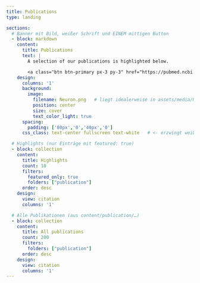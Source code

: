 ```yaml
---
title: Publications
type: landing

sections:
  # Banner mit Bild, weißer Schrift und EINEM mittigen Button
  - block: markdown
    content:
      title: Publications
      text: |
        A selection of our publications is highlighted below.

        <a class="btn btn-primary px-3 py-3" href="https://pubmed.ncbi.nlm.nih.gov/?term=zunke%2C+friederike&sort=date">See all on PubMed</a>
    design:
      columns: '1'
      background:
        image:
          filename: Neuron.png   # liegt idealerweise in assets/media/Neuron.png
          position: center
          size: cover
          text_color_light: true
      spacing:
        padding: ['80px','0','40px','0']
      css_class: text-center fullscreen text-white   # <- erzwingt weiße Schrift

  # Highlights (nur Einträge mit featured: true)
  - block: collection
    content:
      title: Highlights
      count: 10
      filters:
        featured_only: true
        folders: ["publication"]
      order: desc
    design:
      view: citation
      columns: '1'

  # Alle Publikationen (aus content/publication/…)
  - block: collection
    content:
      title: All publications
      count: 200
      filters:
        folders: ["publication"]
      order: desc
    design:
      view: citation
      columns: '1'
---
```

